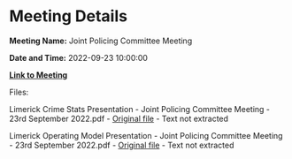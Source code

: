# Meeting Details

**Meeting Name:** Joint Policing Committee Meeting

**Date and Time:** 2022-09-23 10:00:00

**[Link to Meeting](https://www.limerick.ie/council/whats-on/joint-policing-committee-meeting-15)**

Files: 

Limerick Crime Stats Presentation - Joint Policing Committee Meeting - 23rd September 2022.pdf - [Original file](https://www.limerick.ie/sites/default/files/media/documents/2022-11/LK%20Crime%20Stats%20Presentation.pdf) - Text not extracted

Limerick Operating Model Presentation - Joint Policing Committee Meeting - 23rd September 2022.pdf - [Original file](https://www.limerick.ie/sites/default/files/media/documents/2022-11/LK%20Op%20Model%20Presentation.pdf) - Text not extracted

